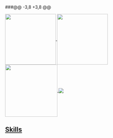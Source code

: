 ###@@ -3,8 +3,8 @@

 <div>
  <a href="https://github.com/constantine30">
   <img align="center" height="165" src="https://github-readme-stats.vercel.app/api/top-langs/?username=constantine30&layout=compact&langs_count=16&theme=dracula"/>
  <img align="center" height="165" src="https://github-readme-stats.vercel.app/api?username=constantine30&show_icons=true&theme=dracula&include_all_commits=true&count_private=true&hide=issues"/>
   <img align="center" height="170" src="https://github-readme-stats.vercel.app/api/top-langs/?username=constantine30&layout=compact&langs_count=16&theme=dracula"/>
  <img align="center" src="https://github-readme-stats.vercel.app/api?username=constantine30&show_icons=true&theme=dracula&include_all_commits=true&count_private=true&hide=issues"/>
</div>

 ## Skills

<!--
**constantine30/constantine30** is a ✨ _special_ ✨ repository because its `README.md` (this file) appears on your GitHub profile.

Here are some ideas to get you started:

- 🔭 I’m currently working on ...
- 🌱 I’m currently learning ...
- 👯 I’m looking to collaborate on ...
- 🤔 I’m looking for help with ...
- 💬 Ask me about ...
- 📫 How to reach me: ...
- 😄 Pronouns: ...
- ⚡ Fun fact: ...
-->
